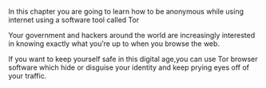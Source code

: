 In this chapter you are going to learn how to be anonymous while using internet using a software tool called Tor
<!--more-->

Your government and hackers around the world are increasingly interested in knowing exactly what you’re up to when you browse the web.
<!--more-->

If you want to keep yourself safe in this digital age,you can use Tor browser software which hide or disguise your identity and keep prying eyes off of your traffic.

